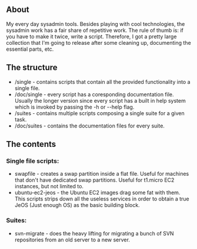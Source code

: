 ## About

My every day sysadmin tools. Besides playing with cool technologies, the sysadmin work has a fair share of repetitive work. The rule of thumb is: if you have to make it twice, write a script. Therefore, I got a pretty large collection that I'm going to release after some cleaning up, documenting the essential parts, etc.

## The structure

 * /single - contains scripts that contain all the provided functionality into a single file.
 * /doc/single - every script has a coresponding documentation file. Usually the longer version since every script has a built in help system which is invoked by passing the -h or --help flag.
 * /suites - contains multiple scripts composing a single suite for a given task.
 * /doc/suites - contains the documentation files for every suite.

## The contents

### Single file scripts:

 * swapfile - creates a swap partition inside a flat file. Useful for machines that don't have dedicated swap partitions. Useful for t1.micro EC2 instances, but not limited to.
 * ubuntu-ec2-jeos - the Ubuntu EC2 images drag some fat with them. This scripts strips down all the useless services in order to obtain a true JeOS (Just enough OS) as the basic building block.

### Suites:

 * svn-migrate - does the heavy lifting for migrating a bunch of SVN repositories from an old server to a new server.

